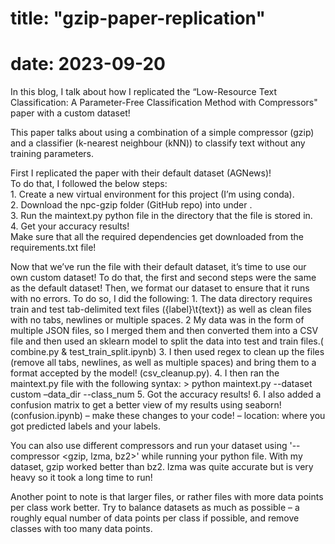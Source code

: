 # title: "gzip-paper-replication"
# date: 2023-09-20

In this blog, I talk about how I replicated the “Low-Resource Text Classification: A Parameter-Free Classification Method with Compressors" paper with a custom dataset! 

This paper talks about using a combination of a simple compressor (gzip) and a classifier (k-nearest neighbour (kNN)) to classify text without any training parameters.
<p>
First I replicated the paper with their default dataset (AGNews)!<br>
To do that, I followed the below steps:<br>
	1. Create a new virtual environment for this project (I’m using conda).<br>
	2. Download the npc-gzip folder (GitHub repo) into <folder_name> under <folder_path>.<br>
	3. Run the maintext.py python file in the directory that the file is stored in.<br>
 	4. Get your accuracy results!<br>
Make sure that all the required dependencies get downloaded from the requirements.txt file!<br>
</p>
Now that we’ve run the file with their default dataset, it’s time to use our own custom dataset!
To do that, the first and second steps were the same as the default dataset! Then, we format our dataset to ensure that it runs with no errors.
To do so, I did the following:
	1. The data directory requires train and test tab-delimited text files ({label}\t{text}) as well as clean files with no tabs, newlines or multiple spaces.
	2 My data was in the form of multiple JSON files, so I merged them and then converted them into a CSV file and then used an sklearn model to split the data 	into test and train files.( combine.py & test_train_split.ipynb)
	3. I then used regex to clean up the files (remove all tabs, newlines, as well as multiple spaces) and bring them to a format accepted by the model!		(csv_cleanup.py).
 	4. I then ran the maintext.py file with the following syntax:
  	> python maintext.py --dataset custom –data_dir <path to your custom dataset, with train and test tab-delimited text files.> --class_num <no. of classes 	you have>
   	5. Got the accuracy results!
    	6. I also added a confusion matrix to get a better view of my results using seaborn! (confusion.ipynb) 
     	– make these changes to your code! – location: where you got predicted labels and your labels.


You can also use different compressors and run your dataset using  '--compressor <gzip, lzma, bz2>' while running your python file.
With my dataset, gzip worked better than bz2. lzma was quite accurate but is very heavy so it took a long time to run!

Another point to note is that larger files, or rather files with more data points per class work better. Try to balance datasets as much as possible – a roughly equal number of data points per class if possible, and remove classes with too many data points.


  

